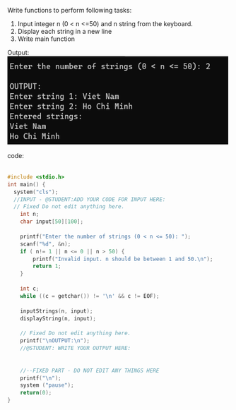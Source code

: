 
Write functions to perform following tasks:
1. Input integer n (0 < n <=50) and n string from the keyboard.
2. Display each string in a new line
3. Write main function

Output:
<img src="1501.png" alt="drawing" style="width:500px; height:200px"/>


code:
```cpp

#include <stdio.h>
int main() {
  system("cls");
  //INPUT - @STUDENT:ADD YOUR CODE FOR INPUT HERE:
  // Fixed Do not edit anything here.
    int n;
    char input[50][100]; 
	
	printf("Enter the number of strings (0 < n <= 50): ");
	scanf("%d", &n);
    if ( n!= 1 || n <= 0 || n > 50) {
        printf("Invalid input. n should be between 1 and 50.\n");
        return 1; 
    }
    
	int c;
    while ((c = getchar()) != '\n' && c != EOF);
    
    inputStrings(n, input);
    displayString(n, input);
    
    // Fixed Do not edit anything here.
    printf("\nOUTPUT:\n");
    //@STUDENT: WRITE YOUR OUTPUT HERE:
      
    
    //--FIXED PART - DO NOT EDIT ANY THINGS HERE
    printf("\n");
    system ("pause");
    return(0);
}
```

